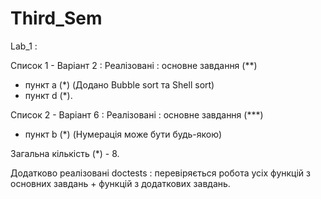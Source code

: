 # Third_Sem
Lab_1 : 

Список 1 - Варіант 2 :
Реалізовані :
  основне завдання (**) 
  + пункт a (*) (Додано Bubble sort та Shell sort)
  + пункт d (*).
  
Список 2 - Варіант 6 :
Реалізовані :
  основне завдання (***) 
  + пункт b (*) (Нумерація може бути будь-якою)

Загальна кількість (*) - 8.

Додатково реалізовані doctests : перевіряється робота усіх функцій з основних завдань + функцій з додаткових завдань.

